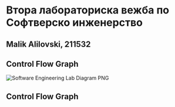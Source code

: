 # Втора лабораториска вежба по Софтверско инженерство

## Malik Alilovski, 211532

## Control Flow Graph

![Software Engineering Lab Diagram PNG](https://github.com/user-attachments/assets/d4f2048f-c480-4309-b64b-c83799d5efd5)

## Control Flow Graph
